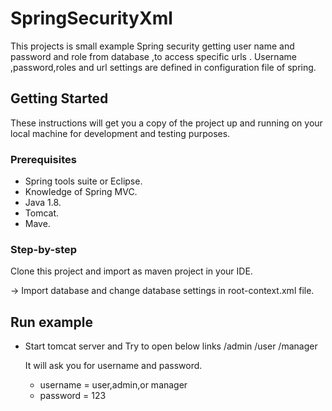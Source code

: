 # SpringSecurityXml

This projects is small example Spring security getting   user name and password and role from database ,to access specific urls .
Username ,password,roles and url settings are defined in configuration file of spring.

## Getting Started

These instructions will get you a copy of the project up and running on your local machine for development and testing purposes.

### Prerequisites

 - Spring tools suite or Eclipse.
 - Knowledge of Spring MVC.
 - Java 1.8.
 - Tomcat.
 - Mave.
 
### Step-by-step

Clone this project and import as maven project in your IDE.

-> Import database and change database settings in root-context.xml file.


	
	
## Run example

- Start tomcat server and 
	Try to open below links
	/admin
	/user
	/manager
	
	It will ask you for username and password.
	
	- username = user,admin,or manager 
	- password = 123



